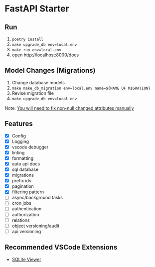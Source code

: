 # FastAPI Starter

## Run

1. `poetry install`
2. `make upgrade_db env=local.env`
3. `make run env=local.env`
4. open http://localhost:8000/docs

## Model Changes (Migrations)

1. Change database models
2. `make make_db_migration env=local.env name=${NAME OF MIGRATION}`
3. Revise migration file
4. `make upgrade_db env=local.env`

Note: [You will need to fix non-null changed attributes manually](https://medium.com/the-andela-way/alembic-how-to-add-a-non-nullable-field-to-a-populated-table-998554003134)

## Features

- [x] Config
- [x] Logging
- [x] vscode debugger
- [x] linting
- [x] formatting
- [x] auto api docs
- [x] sql database
- [x] migrations
- [x] prefix ids
- [x] pagination
- [x] filtering pattern
- [ ] async/background tasks
- [ ] cron jobs
- [ ] authentication
- [ ] authorization
- [ ] relations
- [ ] object versioning/audit
- [ ] api versioning

## Recommended VSCode Extensions

- [SQLite Viewer](https://marketplace.visualstudio.com/items?itemName=alexcvzz.vscode-sqlite)
